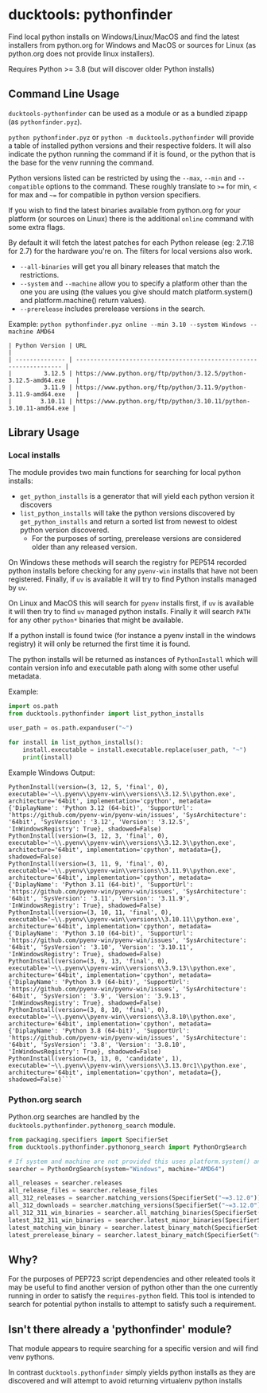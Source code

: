 # ducktools: pythonfinder #

Find local python installs on Windows/Linux/MacOS and find the latest installers from python.org
for Windows and MacOS or sources for Linux (as python.org does not provide linux installers).

Requires Python >= 3.8 (but will discover older Python installs)

## Command Line Usage ##

`ducktools-pythonfinder` can be used as a module or as a bundled zipapp (as `pythonfinder.pyz`).

`python pythonfinder.pyz` or `python -m ducktools.pythonfinder` 
will provide a table of installed python versions
and their respective folders. It will also indicate the python running the
command if it is found, or the python that is the base for the venv running the command.

Python versions listed can be restricted by using the `--max`, `--min` and
`--compatible` options to the command. These roughly translate to `>=` for min, `<` for max
and `~=` for compatible in python version specifiers.

If you wish to find the latest binaries available from python.org for your platform 
(or sources on Linux) there is the additional `online` command with some extra flags.

By default it will fetch the latest patches for each Python release (eg: 2.7.18 for 2.7) for 
the hardware you're on. The filters for local versions also work.

* `--all-binaries` will get you all binary releases that match the restrictions.
* `--system` and `--machine` allow you to specify a platform other than the one you are using
  (the values you give should match platform.system() and platform.machine() return values).
* `--prerelease` includes prerelease versions in the search.

Example: 
`python pythonfinder.pyz online --min 3.10 --system Windows --machine AMD64`

```
| Python Version | URL                                                                |
| -------------- | ------------------------------------------------------------------ |
|         3.12.5 | https://www.python.org/ftp/python/3.12.5/python-3.12.5-amd64.exe   |
|         3.11.9 | https://www.python.org/ftp/python/3.11.9/python-3.11.9-amd64.exe   |
|        3.10.11 | https://www.python.org/ftp/python/3.10.11/python-3.10.11-amd64.exe |
```

## Library Usage ##

### Local installs ###

The module provides two main functions for searching for local python installs:

* `get_python_installs` is a generator that will yield each python version it discovers
* `list_python_installs` will take the python versions discovered by `get_python_installs`
  and return a sorted list from newest to oldest python version discovered.
  * For the purposes of sorting, prerelease versions are considered older than any released
    version.

On Windows these methods will search the registry for PEP514 recorded python installs
before checking for any `pyenv-win` installs that have not been registered. Finally, if
`uv` is available it will try to find Python installs managed by `uv`.

On Linux and MacOS this will search for `pyenv` installs first, 
if `uv` is available it will then try to find `uv` managed python installs. 
Finally it will search `PATH` for any other `python*` binaries that might be available.

If a python install is found twice (for instance a pyenv install in the windows registry)
it will only be returned the first time it is found.

The python installs will be returned as instances of `PythonInstall` which will
contain version info and executable path along with some other useful metadata.

Example:

```python
import os.path
from ducktools.pythonfinder import list_python_installs

user_path = os.path.expanduser("~")

for install in list_python_installs():
    install.executable = install.executable.replace(user_path, "~")
    print(install)
```

Example Windows Output:

```
PythonInstall(version=(3, 12, 5, 'final', 0), executable='~\\.pyenv\\pyenv-win\\versions\\3.12.5\\python.exe', architecture='64bit', implementation='cpython', metadata={'DiplayName': 'Python 3.12 (64-bit)', 'SupportUrl': 'https://github.com/pyenv-win/pyenv-win/issues', 'SysArchitecture': '64bit', 'SysVersion': '3.12', 'Version': '3.12.5', 'InWindowsRegistry': True}, shadowed=False)
PythonInstall(version=(3, 12, 3, 'final', 0), executable='~\\.pyenv\\pyenv-win\\versions\\3.12.3\\python.exe', architecture='64bit', implementation='cpython', metadata={}, shadowed=False)
PythonInstall(version=(3, 11, 9, 'final', 0), executable='~\\.pyenv\\pyenv-win\\versions\\3.11.9\\python.exe', architecture='64bit', implementation='cpython', metadata={'DiplayName': 'Python 3.11 (64-bit)', 'SupportUrl': 'https://github.com/pyenv-win/pyenv-win/issues', 'SysArchitecture': '64bit', 'SysVersion': '3.11', 'Version': '3.11.9', 'InWindowsRegistry': True}, shadowed=False)
PythonInstall(version=(3, 10, 11, 'final', 0), executable='~\\.pyenv\\pyenv-win\\versions\\3.10.11\\python.exe', architecture='64bit', implementation='cpython', metadata={'DiplayName': 'Python 3.10 (64-bit)', 'SupportUrl': 'https://github.com/pyenv-win/pyenv-win/issues', 'SysArchitecture': '64bit', 'SysVersion': '3.10', 'Version': '3.10.11', 'InWindowsRegistry': True}, shadowed=False)
PythonInstall(version=(3, 9, 13, 'final', 0), executable='~\\.pyenv\\pyenv-win\\versions\\3.9.13\\python.exe', architecture='64bit', implementation='cpython', metadata={'DiplayName': 'Python 3.9 (64-bit)', 'SupportUrl': 'https://github.com/pyenv-win/pyenv-win/issues', 'SysArchitecture': '64bit', 'SysVersion': '3.9', 'Version': '3.9.13', 'InWindowsRegistry': True}, shadowed=False)
PythonInstall(version=(3, 8, 10, 'final', 0), executable='~\\.pyenv\\pyenv-win\\versions\\3.8.10\\python.exe', architecture='64bit', implementation='cpython', metadata={'DiplayName': 'Python 3.8 (64-bit)', 'SupportUrl': 'https://github.com/pyenv-win/pyenv-win/issues', 'SysArchitecture': '64bit', 'SysVersion': '3.8', 'Version': '3.8.10', 'InWindowsRegistry': True}, shadowed=False)
PythonInstall(version=(3, 13, 0, 'candidate', 1), executable='~\\.pyenv\\pyenv-win\\versions\\3.13.0rc1\\python.exe', architecture='64bit', implementation='cpython', metadata={}, shadowed=False)```
```

### Python.org search ###

Python.org searches are handled by the `ducktools.pythonfinder.pythonorg_search` module.

```python
from packaging.specifiers import SpecifierSet
from ducktools.pythonfinder.pythonorg_search import PythonOrgSearch

# If system and machine are not provided this uses platform.system() and platform.machine()
searcher = PythonOrgSearch(system="Windows", machine="AMD64")

all_releases = searcher.releases
all_release_files = searcher.release_files
all_312_releases = searcher.matching_versions(SpecifierSet("~=3.12.0"))
all_312_downloads = searcher.matching_versions(SpecifierSet("~=3.12.0"))
all_312_311_win_binaries = searcher.all_matching_binaries(SpecifierSet(">=3.11.0, <3.13"))
latest_312_311_win_binaries = searcher.latest_minor_binaries(SpecifierSet(">=3.11.0, <3.13"))
latest_matching_win_binary = searcher.latest_binary_match(SpecifierSet(">=3.10"))
latest_prerelease_binary = searcher.latest_binary_match(SpecifierSet(">=3.10"), prereleases=True)
```

## Why? ##

For the purposes of PEP723 script dependencies and other releated tools
it may be useful to find another version of python other than the one currently running 
in order to satisfy the `requires-python` field. 
This tool is intended to search for potential python installs to attempt to
satisfy such a requirement.

## Isn't there already a 'pythonfinder' module? ##

That module appears to require searching for a specific version and will find venv pythons.

In contrast `ducktools.pythonfinder` simply yields python installs as they are discovered
and will attempt to avoid returning virtualenv python installs
